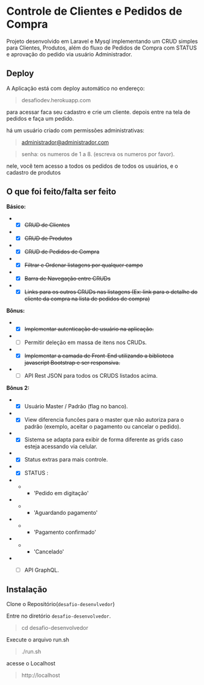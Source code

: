 
# Controle de Clientes e Pedidos de Compra

Projeto desenvolvido em Laravel e Mysql implementando um CRUD simples para Clientes, Produtos, além do fluxo de Pedidos de Compra com STATUS e aprovação do pedido via usuário Administrador.


## Deploy
A Aplicação está com deploy automático no endereço:
> desafiodev.herokuapp.com

para acessar faca seu cadastro e crie um cliente.
depois entre na tela de pedidos e faça um pedido.

há um usuário criado com permissões administrativas:
> administrador@administrador.com

> senha: os numeros de 1 a 8. (escreva os numeros por favor).

nele, você tem acesso a todos os pedidos de todos os usuários, e o cadastro de produtos


## O que foi feito/falta ser feito

**Básico:**
-  - [x] ~~CRUD de Clientes~~
-  - [x] ~~CRUD de Produtos~~
-  - [x] ~~CRUD de Pedidos de Compra~~
-  - [x] ~~Filtrar e Ordenar listagens por qualquer campo~~
-  - [x] ~~Barra de Navegação entre CRUDs~~
-  - [x] ~~Links para os outros CRUDs nas listagens (Ex: link para o detalhe do cliente da compra na lista de pedidos de compra)~~

**Bônus:**
-  - [x] ~~Implementar autenticação de usuário na aplicação.~~
-  - [ ] Permitir deleção em massa de itens nos CRUDs.
-  - [x] ~~Implementar a camada de Front-End utilizando a biblioteca javascript Bootstrap e ser responsiva.~~
-  - [ ] API Rest JSON para todos os CRUDS listados acima.

**Bônus 2:**
-  - [x] Usuário Master / Padrão (flag no banco).
-  - [x] View diferencia funcões para o master que não autoriza para o padrão (exemplo, aceitar o pagamento ou cancelar o pedido).
-  - [x] Sistema se adapta para exibir de forma diferente as grids caso esteja acessando via celular.
-  - [x] Status extras para mais controle.
-  - [x] STATUS : 
-  -  - 'Pedido em digitação'
-  -  - 'Aguardando pagamento'
-  -  - 'Pagamento confirmado'
-  -  - 'Cancelado'
-  - [ ] API GraphQL.



## Instalação

Clone o Repositório(`desafio-desenvlvedor`)  

Entre no diretório `desafio-desenvolvedor`.

> cd desafio-desenvolvedor


Execute o arquivo run.sh
> ./run.sh

acesse o Localhost
>http://localhost
